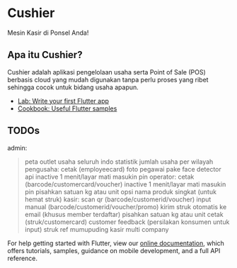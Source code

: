 # Cushier

Mesin Kasir di Ponsel Anda!

## Apa itu Cushier?

Cushier adalah aplikasi pengelolaan usaha serta Point of Sale (POS) berbasis cloud yang mudah digunakan tanpa perlu proses yang ribet sehingga cocok untuk bidang usaha apapun.

- [Lab: Write your first Flutter app](https://flutter.dev/docs/get-started/codelab)
- [Cookbook: Useful Flutter samples](https://flutter.dev/docs/cookbook)

## TODOs

admin:
 > peta outlet usaha seluruh indo
 > statistik jumlah usaha per wilayah
pengusaha:
 > cetak (employeecard)
 > foto pegawai pake face detector api
 > inactive 1 menit/layar mati masukin pin
operator:
 > cetak (barcode/customercard/voucher)
 > inactive 1 menit/layar mati masukin pin
 > pisahkan satuan kg atau unit
 > opsi nama produk singkat (untuk hemat struk)
kasir:
 > scan qr (barcode/customerid/voucher)
 > input manual (barcode/customerid/voucher/promo)
 > kirim struk otomatis ke email (khusus member terdaftar)
 > pisahkan satuan kg atau unit
 > cetak (struk/customercard)
 > customer feedback (persilakan konsumen untuk input)
 > struk ref mumupuding
 > kasir multi company

For help getting started with Flutter, view our
[online documentation](https://flutter.dev/docs), which offers tutorials,
samples, guidance on mobile development, and a full API reference.
